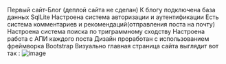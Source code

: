 Первый сайт-Блог (деплой сайта не сделан)
К блогу подключена база данных SqlLite
Настроена система авторизации и аутентификации
Есть система комментариев и рекомендаций(отправления поста на почту)
Настроена система поиска по триграммному сходству
Настроена работа с АПИ каждого поста
Дизайн проработан с использованием фреймворка Bootstrap 
Визуально главная страница сайта выглядит вот так :
![image](https://github.com/user-attachments/assets/d5ec905f-aaba-499a-9715-f473070c8c4c)

